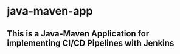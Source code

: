 # java-maven-app

## This is a Java-Maven Application for implementing CI/CD Pipelines with Jenkins
